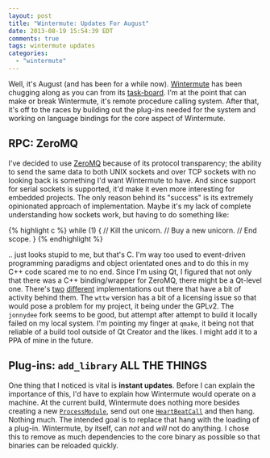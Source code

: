 ```yaml
---
layout: post
title: "Wintermute: Updates For August"
date: 2013-08-19 15:54:39 EDT
comments: true
tags: wintermute updates
categories:
  - "wintermute"
---
```


Well, it's August (and has been for a while now). [Wintermute](http://wintermute.jalcine.me)
has been chugging along as you can from its [task-board](https://waffle.io/jalcine/wintermute).
I'm at the point that can make or break Wintermute, it's remote procedure calling system. After that, it's off to the races by building out the plug-ins needed for the system and working on language bindings for the core aspect of Wintermute.

## RPC: ZeroMQ
I've decided to use [ZeroMQ](http://zeromq.org) because of its protocol transparency; the ability to send the same data to
both UNIX sockets and over TCP sockets with no looking back is something I'd want Wintermute to
have. And since support for serial sockets is supported, it'd make it even more interesting for
embedded projects. The only reason behind its "success" is its extremely opinionated approach of
implementation. Maybe it's my lack of complete understanding how sockets work, but having to do
something like:

{% highlight c %}
while (1) {
  // Kill the unicorn.
  // Buy a new unicorn.
  // End scope.
}
{% endhighlight %}

.. just looks stupid to me, but that's C. I'm way too used to event-driven programming paradigms and object
orientated ones and to do this in my C++ code scared me to no end. Since I'm using Qt, I figured
that not only that there was a C++ binding/wrapper for ZeroMQ, there might be a Qt-level one.
There's [two](https://github.com/jonnydee/nzmqt) [different](https://github.com/wttw/zeromqt)
implementations out there that have a bit of activity behind them. The `wttw` version has a bit of a
licensing issue so that would pose a problem for my project, it being under the GPLv2. The
`jonnydee` fork seems to be good, but attempt after attempt to build it locally failed on my local
system. I'm pointing my finger at `qmake`, it being not that reliable of a build tool outside of Qt
Creator and the likes. I might add it to a PPA of mine in the future.

## Plug-ins: `add_library` ALL THE THINGS
One thing that I noticed is vital is **instant updates**. Before I can explain
the importance of this, I'd have to explain how Wintermute would operate on a
machine. At the current build, Wintermute does nothing more besides creating a
new [`ProcessModule`](https://github.com/jalcine/wintermute/commit/91703e4a72ac7639dea290713c9be9b2941d1d92#src/Wintermute/Procedure/process_module.hpp),
send out one [`HeartBeatCall`](https://github.com/jalcine/wintermute/commit/79ac9f7a4d35b3189ab2e2cf31c8dc85572c4b75#src/Wintermute/Procedure/heart_beat_call.hpp)
and then hang. Nothing much. The intended goal is to replace that hang with the
loading of a plug-in. Wintermute, by itself, can *not* and *will* not do
anything. I chose this to remove as much dependencies to the core binary as
possible so that binaries can be reloaded quickly.
